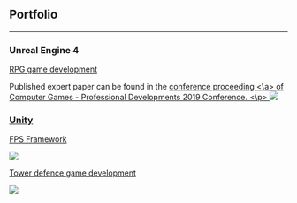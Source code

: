 ## Portfolio

---

### Unreal Engine 4

[RPG game development](https://github.com/alzuber/RPG-Unreal-Engine-4)
<p> 
  Published expert paper can be found in the 
  <a href="https://github.com/alzuber/Portfolio/blob/master/pdf/racunalne-igre-2019-zbornik-radova.pdf">conference proceeding <\a>
  of Computer Games - Professional Developments 2019 Conference.
<\p>

<img src="images/dummy_thumbnail.jpg?raw=true"/>

### Unity

[FPS Framework](https://github.com/alzuber/Android-FPS-Framework)

<img src="images/dummy_thumbnail.jpg?raw=true"/>

[Tower defence game development](https://github.com/alzuber/Obrana-tornjevima)

<img src="images/dummy_thumbnail.jpg?raw=true"/>

